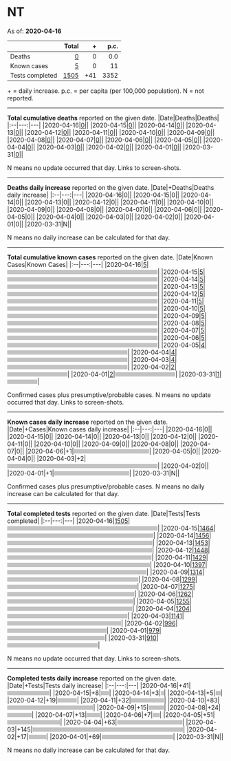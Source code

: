# NT

As of: **2020-04-16**

||Total|+|p.c.|
|--|---:|---:|---:|
|Deaths|[0](https://github.com/johanley/covid-19-canada/blob/master/data/screenshots/2020-04-16_21h00mADT/nt.png)|0|0.0|
|Known cases|[5](https://github.com/johanley/covid-19-canada/blob/master/data/screenshots/2020-04-16_21h00mADT/nt.png)|0|11|
|Tests completed|[1505](https://github.com/johanley/covid-19-canada/blob/master/data/screenshots/2020-04-16_21h00mADT/nt.png)|+41|3352|

\+ = daily increase.
p.c. = per capita (per 100,000 population).
N = not reported.



***

**Total cumulative deaths** reported on the given date.
|Date|Deaths|Deaths|
|:--|---:|---|
|2020-04-16|[0](https://github.com/johanley/covid-19-canada/blob/master/data/screenshots/2020-04-16_21h00mADT/nt.png)|<img src='bar.png' height='10' width='0' title='0'>|
|2020-04-15|[0](https://github.com/johanley/covid-19-canada/blob/master/data/screenshots/2020-04-15_21h00mADT/nt.png)|<img src='bar.png' height='10' width='0' title='0'>|
|2020-04-14|[0](https://github.com/johanley/covid-19-canada/blob/master/data/screenshots/2020-04-14_21h00mADT/nt.png)|<img src='bar.png' height='10' width='0' title='0'>|
|2020-04-13|[0](https://github.com/johanley/covid-19-canada/blob/master/data/screenshots/2020-04-13_21h00mADT/nt.png)|<img src='bar.png' height='10' width='0' title='0'>|
|2020-04-12|[0](https://github.com/johanley/covid-19-canada/blob/master/data/screenshots/2020-04-12_21h30mADT/nt.png)|<img src='bar.png' height='10' width='0' title='0'>|
|2020-04-11|[0](https://github.com/johanley/covid-19-canada/blob/master/data/screenshots/2020-04-11_21h00mADT/nt.png)|<img src='bar.png' height='10' width='0' title='0'>|
|2020-04-10|[0](https://github.com/johanley/covid-19-canada/blob/master/data/screenshots/2020-04-10_21h30mADT/nt.png)|<img src='bar.png' height='10' width='0' title='0'>|
|2020-04-09|[0](https://github.com/johanley/covid-19-canada/blob/master/data/screenshots/2020-04-09_22h00mADT/nt.png)|<img src='bar.png' height='10' width='0' title='0'>|
|2020-04-08|[0](https://github.com/johanley/covid-19-canada/blob/master/data/screenshots/2020-04-08_21h30mADT/nt.png)|<img src='bar.png' height='10' width='0' title='0'>|
|2020-04-07|[0](https://github.com/johanley/covid-19-canada/blob/master/data/screenshots/2020-04-07_21h45mADT/nt.png)|<img src='bar.png' height='10' width='0' title='0'>|
|2020-04-06|[0](https://github.com/johanley/covid-19-canada/blob/master/data/screenshots/2020-04-06_21h45mADT/nt.png)|<img src='bar.png' height='10' width='0' title='0'>|
|2020-04-05|[0](https://github.com/johanley/covid-19-canada/blob/master/data/screenshots/2020-04-05_21h30mADT/nt.png)|<img src='bar.png' height='10' width='0' title='0'>|
|2020-04-04|[0](https://github.com/johanley/covid-19-canada/blob/master/data/screenshots/2020-04-04_21h00mADT/nt.png)|<img src='bar.png' height='10' width='0' title='0'>|
|2020-04-03|[0](https://github.com/johanley/covid-19-canada/blob/master/data/screenshots/2020-04-03_21h30mADT/nt.png)|<img src='bar.png' height='10' width='0' title='0'>|
|2020-04-02|[0](https://github.com/johanley/covid-19-canada/blob/master/data/screenshots/2020-04-02_22h00mADT/nt.png)|<img src='bar.png' height='10' width='0' title='0'>|
|2020-04-01|[0](https://github.com/johanley/covid-19-canada/blob/master/data/screenshots/2020-04-01_22h00mADT/nt.png)|<img src='bar.png' height='10' width='0' title='0'>|
|2020-03-31|[0](https://github.com/johanley/covid-19-canada/blob/master/data/screenshots/2020-03-31_22h00mADT/nt.png)|<img src='bar.png' height='10' width='0' title='0'>|


N means no update occurred that day. Links to screen-shots.


***

**Deaths daily increase** reported on the given date.
|Date|+Deaths|Deaths daily increase|
|:--|---:|---|
|2020-04-16|0|<img src='bar.png' height='10' width='0' title='0'>|
|2020-04-15|0|<img src='bar.png' height='10' width='0' title='0'>|
|2020-04-14|0|<img src='bar.png' height='10' width='0' title='0'>|
|2020-04-13|0|<img src='bar.png' height='10' width='0' title='0'>|
|2020-04-12|0|<img src='bar.png' height='10' width='0' title='0'>|
|2020-04-11|0|<img src='bar.png' height='10' width='0' title='0'>|
|2020-04-10|0|<img src='bar.png' height='10' width='0' title='0'>|
|2020-04-09|0|<img src='bar.png' height='10' width='0' title='0'>|
|2020-04-08|0|<img src='bar.png' height='10' width='0' title='0'>|
|2020-04-07|0|<img src='bar.png' height='10' width='0' title='0'>|
|2020-04-06|0|<img src='bar.png' height='10' width='0' title='0'>|
|2020-04-05|0|<img src='bar.png' height='10' width='0' title='0'>|
|2020-04-04|0|<img src='bar.png' height='10' width='0' title='0'>|
|2020-04-03|0|<img src='bar.png' height='10' width='0' title='0'>|
|2020-04-02|0|<img src='bar.png' height='10' width='0' title='0'>|
|2020-04-01|0|<img src='bar.png' height='10' width='0' title='0'>|
|2020-03-31|N|<img src='bar.png' height='10' width='0' title='N'>|


N means no daily increase can be calculated for that day.




***

**Total cumulative known cases** reported on the given date.
|Date|Known Cases|Known Cases|
|:--|---:|---|
|2020-04-16|[5](https://github.com/johanley/covid-19-canada/blob/master/data/screenshots/2020-04-16_21h00mADT/nt.png)|<img src='bar.png' height='10' width='350' title='5'>|
|2020-04-15|[5](https://github.com/johanley/covid-19-canada/blob/master/data/screenshots/2020-04-15_21h00mADT/nt.png)|<img src='bar.png' height='10' width='350' title='5'>|
|2020-04-14|[5](https://github.com/johanley/covid-19-canada/blob/master/data/screenshots/2020-04-14_21h00mADT/nt.png)|<img src='bar.png' height='10' width='350' title='5'>|
|2020-04-13|[5](https://github.com/johanley/covid-19-canada/blob/master/data/screenshots/2020-04-13_21h00mADT/nt.png)|<img src='bar.png' height='10' width='350' title='5'>|
|2020-04-12|[5](https://github.com/johanley/covid-19-canada/blob/master/data/screenshots/2020-04-12_21h30mADT/nt.png)|<img src='bar.png' height='10' width='350' title='5'>|
|2020-04-11|[5](https://github.com/johanley/covid-19-canada/blob/master/data/screenshots/2020-04-11_21h00mADT/nt.png)|<img src='bar.png' height='10' width='350' title='5'>|
|2020-04-10|[5](https://github.com/johanley/covid-19-canada/blob/master/data/screenshots/2020-04-10_21h30mADT/nt.png)|<img src='bar.png' height='10' width='350' title='5'>|
|2020-04-09|[5](https://github.com/johanley/covid-19-canada/blob/master/data/screenshots/2020-04-09_22h00mADT/nt.png)|<img src='bar.png' height='10' width='350' title='5'>|
|2020-04-08|[5](https://github.com/johanley/covid-19-canada/blob/master/data/screenshots/2020-04-08_21h30mADT/nt.png)|<img src='bar.png' height='10' width='350' title='5'>|
|2020-04-07|[5](https://github.com/johanley/covid-19-canada/blob/master/data/screenshots/2020-04-07_21h45mADT/nt.png)|<img src='bar.png' height='10' width='350' title='5'>|
|2020-04-06|[5](https://github.com/johanley/covid-19-canada/blob/master/data/screenshots/2020-04-06_21h45mADT/nt.png)|<img src='bar.png' height='10' width='350' title='5'>|
|2020-04-05|[4](https://github.com/johanley/covid-19-canada/blob/master/data/screenshots/2020-04-05_21h30mADT/nt.png)|<img src='bar.png' height='10' width='280' title='4'>|
|2020-04-04|[4](https://github.com/johanley/covid-19-canada/blob/master/data/screenshots/2020-04-04_21h00mADT/nt.png)|<img src='bar.png' height='10' width='280' title='4'>|
|2020-04-03|[4](https://github.com/johanley/covid-19-canada/blob/master/data/screenshots/2020-04-03_21h30mADT/nt.png)|<img src='bar.png' height='10' width='280' title='4'>|
|2020-04-02|[2](https://github.com/johanley/covid-19-canada/blob/master/data/screenshots/2020-04-02_22h00mADT/nt.png)|<img src='bar.png' height='10' width='140' title='2'>|
|2020-04-01|[2](https://github.com/johanley/covid-19-canada/blob/master/data/screenshots/2020-04-01_22h00mADT/nt.png)|<img src='bar.png' height='10' width='140' title='2'>|
|2020-03-31|[1](https://github.com/johanley/covid-19-canada/blob/master/data/screenshots/2020-03-31_22h00mADT/nt.png)|<img src='bar.png' height='10' width='70' title='1'>|


Confirmed cases plus presumptive/probable cases. N means no update occurred that day. Links to screen-shots.

***

**Known cases daily increase** reported on the given date.
|Date|+Cases|Known cases daily increase|
|:--|---:|---|
|2020-04-16|0|<img src='bar.png' height='10' width='0' title='0'>|
|2020-04-15|0|<img src='bar.png' height='10' width='0' title='0'>|
|2020-04-14|0|<img src='bar.png' height='10' width='0' title='0'>|
|2020-04-13|0|<img src='bar.png' height='10' width='0' title='0'>|
|2020-04-12|0|<img src='bar.png' height='10' width='0' title='0'>|
|2020-04-11|0|<img src='bar.png' height='10' width='0' title='0'>|
|2020-04-10|0|<img src='bar.png' height='10' width='0' title='0'>|
|2020-04-09|0|<img src='bar.png' height='10' width='0' title='0'>|
|2020-04-08|0|<img src='bar.png' height='10' width='0' title='0'>|
|2020-04-07|0|<img src='bar.png' height='10' width='0' title='0'>|
|2020-04-06|+1|<img src='bar.png' height='10' width='175' title='1'>|
|2020-04-05|0|<img src='bar.png' height='10' width='0' title='0'>|
|2020-04-04|0|<img src='bar.png' height='10' width='0' title='0'>|
|2020-04-03|+2|<img src='bar.png' height='10' width='350' title='2'>|
|2020-04-02|0|<img src='bar.png' height='10' width='0' title='0'>|
|2020-04-01|+1|<img src='bar.png' height='10' width='175' title='1'>|
|2020-03-31|N|<img src='bar.png' height='10' width='0' title='N'>|


Confirmed cases plus presumptive/probable cases. 
N means no daily increase can be calculated for that day.

***




**Total completed tests** reported on the given date.
|Date|Tests|Tests completed|
|:--|---:|---|
|2020-04-16|[1505](https://github.com/johanley/covid-19-canada/blob/master/data/screenshots/2020-04-16_21h00mADT/nt.png)|<img src='bar.png' height='10' width='350' title='1505'>|
|2020-04-15|[1464](https://github.com/johanley/covid-19-canada/blob/master/data/screenshots/2020-04-15_21h00mADT/nt.png)|<img src='bar.png' height='10' width='340' title='1464'>|
|2020-04-14|[1456](https://github.com/johanley/covid-19-canada/blob/master/data/screenshots/2020-04-14_21h00mADT/nt.png)|<img src='bar.png' height='10' width='338' title='1456'>|
|2020-04-13|[1453](https://github.com/johanley/covid-19-canada/blob/master/data/screenshots/2020-04-13_21h00mADT/nt.png)|<img src='bar.png' height='10' width='337' title='1453'>|
|2020-04-12|[1448](https://github.com/johanley/covid-19-canada/blob/master/data/screenshots/2020-04-12_21h30mADT/nt.png)|<img src='bar.png' height='10' width='336' title='1448'>|
|2020-04-11|[1429](https://github.com/johanley/covid-19-canada/blob/master/data/screenshots/2020-04-11_21h00mADT/nt.png)|<img src='bar.png' height='10' width='332' title='1429'>|
|2020-04-10|[1397](https://github.com/johanley/covid-19-canada/blob/master/data/screenshots/2020-04-10_21h30mADT/nt.png)|<img src='bar.png' height='10' width='324' title='1397'>|
|2020-04-09|[1314](https://github.com/johanley/covid-19-canada/blob/master/data/screenshots/2020-04-09_22h00mADT/nt.png)|<img src='bar.png' height='10' width='305' title='1314'>|
|2020-04-08|[1299](https://github.com/johanley/covid-19-canada/blob/master/data/screenshots/2020-04-08_21h30mADT/nt.png)|<img src='bar.png' height='10' width='302' title='1299'>|
|2020-04-07|[1275](https://github.com/johanley/covid-19-canada/blob/master/data/screenshots/2020-04-07_21h45mADT/nt.png)|<img src='bar.png' height='10' width='296' title='1275'>|
|2020-04-06|[1262](https://github.com/johanley/covid-19-canada/blob/master/data/screenshots/2020-04-06_21h45mADT/nt.png)|<img src='bar.png' height='10' width='293' title='1262'>|
|2020-04-05|[1255](https://github.com/johanley/covid-19-canada/blob/master/data/screenshots/2020-04-05_21h30mADT/nt.png)|<img src='bar.png' height='10' width='291' title='1255'>|
|2020-04-04|[1204](https://github.com/johanley/covid-19-canada/blob/master/data/screenshots/2020-04-04_21h00mADT/nt.png)|<img src='bar.png' height='10' width='280' title='1204'>|
|2020-04-03|[1141](https://github.com/johanley/covid-19-canada/blob/master/data/screenshots/2020-04-03_21h30mADT/nt.png)|<img src='bar.png' height='10' width='265' title='1141'>|
|2020-04-02|[996](https://github.com/johanley/covid-19-canada/blob/master/data/screenshots/2020-04-02_22h00mADT/nt.png)|<img src='bar.png' height='10' width='231' title='996'>|
|2020-04-01|[979](https://github.com/johanley/covid-19-canada/blob/master/data/screenshots/2020-04-01_22h00mADT/nt.png)|<img src='bar.png' height='10' width='227' title='979'>|
|2020-03-31|[910](https://github.com/johanley/covid-19-canada/blob/master/data/screenshots/2020-03-31_22h00mADT/nt.png)|<img src='bar.png' height='10' width='211' title='910'>|


N means no update occurred that day. Links to screen-shots.

***

**Completed tests daily increase** reported on the given date.
|Date|+Tests|Tests daily increase|
|:--|---:|---|
|2020-04-16|+41|<img src='bar.png' height='10' width='98' title='41'>|
|2020-04-15|+8|<img src='bar.png' height='10' width='19' title='8'>|
|2020-04-14|+3|<img src='bar.png' height='10' width='7' title='3'>|
|2020-04-13|+5|<img src='bar.png' height='10' width='12' title='5'>|
|2020-04-12|+19|<img src='bar.png' height='10' width='45' title='19'>|
|2020-04-11|+32|<img src='bar.png' height='10' width='77' title='32'>|
|2020-04-10|+83|<img src='bar.png' height='10' width='200' title='83'>|
|2020-04-09|+15|<img src='bar.png' height='10' width='36' title='15'>|
|2020-04-08|+24|<img src='bar.png' height='10' width='57' title='24'>|
|2020-04-07|+13|<img src='bar.png' height='10' width='31' title='13'>|
|2020-04-06|+7|<img src='bar.png' height='10' width='16' title='7'>|
|2020-04-05|+51|<img src='bar.png' height='10' width='123' title='51'>|
|2020-04-04|+63|<img src='bar.png' height='10' width='152' title='63'>|
|2020-04-03|+145|<img src='bar.png' height='10' width='350' title='145'>|
|2020-04-02|+17|<img src='bar.png' height='10' width='41' title='17'>|
|2020-04-01|+69|<img src='bar.png' height='10' width='166' title='69'>|
|2020-03-31|N|<img src='bar.png' height='10' width='0' title='N'>|


N means no daily increase can be calculated for that day.
